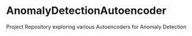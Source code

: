 # AnomalyDetectionAutoencoder
Project Repository exploring various Autoencoders for Anomaly Detection
